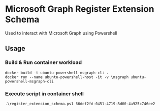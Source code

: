# Microsoft Graph Register Extension Schema 

Used to interact with Microsoft Graph using Powershell

## Usage


### Build & Run container workload

```
docker build -t ubuntu-powershell-msgraph-cli .
docker run --name ubuntu-powershell-host -it -v \msgraph ubuntu-powershell-msgraph-cli
```

### Execute script in container shell

```
.\register_extension_schema.ps1 66def2fd-0451-4719-8d00-4a925c746ee2
```
